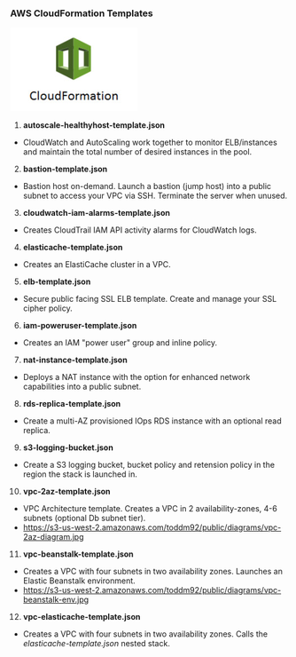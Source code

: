 ### AWS CloudFormation Templates

![CloudFormation Logo](./images/cfn.jpg)

1. **autoscale-healthyhost-template.json**

  * CloudWatch and AutoScaling work together to monitor ELB/instances and maintain the total number of desired instances in the pool.

2. **bastion-template.json**

  * Bastion host on-demand. Launch a bastion (jump host) into a public subnet to access your VPC via SSH.  Terminate the server when unused.

3. **cloudwatch-iam-alarms-template.json** 

  * Creates CloudTrail IAM API activity alarms for CloudWatch logs.

4. **elasticache-template.json**

  * Creates an ElastiCache cluster in a VPC.

5. **elb-template.json**

  * Secure public facing SSL ELB template.  Create and manage your SSL cipher policy.

6. **iam-poweruser-template.json**

  * Creates an IAM "power user" group and inline policy.

7. **nat-instance-template.json**

  * Deploys a NAT instance with the option for enhanced network capabilities into a public subnet.

8. **rds-replica-template.json**

  * Create a multi-AZ provisioned IOps RDS instance with an optional read replica.

9. **s3-logging-bucket.json**

  * Create a S3 logging bucket, bucket policy and retension policy in the region the stack is launched in.

10. **vpc-2az-template.json**

  * VPC Architecture template. Creates a VPC in 2 availability-zones, 4-6 subnets (optional Db subnet tier).
  * https://s3-us-west-2.amazonaws.com/toddm92/public/diagrams/vpc-2az-diagram.jpg

11. **vpc-beanstalk-template.json**

  * Creates a VPC with four subnets in two availability zones. Launches an Elastic Beanstalk environment.
  * https://s3-us-west-2.amazonaws.com/toddm92/public/diagrams/vpc-beanstalk-env.jpg

12. **vpc-elasticache-template.json**

  * Creates a VPC with four subnets in two availability zones. Calls the *elasticache-template.json* nested stack.
